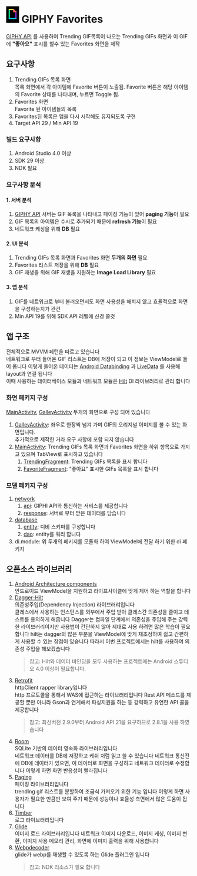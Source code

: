 # ![icon](./images/Giphy.PNG) GIPHY Favorites
[GIPHY API](https://developers.giphy.com/docs/api/) 를 사용하여 Trending GIF목록이 나오는 
Trending GIFs 화면과 이 GIF에 **"좋아요"** 표시를 할수 있는 Favorites 화면을 제작

## 요구사항
1. Trending GIFs 목록 화면   
목록 화면에서 각 아이템에 Favorite 버튼이 노출됨.
Favorite 버튼은 해당 아이템의 Favorite 상태를 나타내며, 누르면 Toggle 됨.
2. Favorites 화면   
Favorite 된 아이템들의 목록
3. Favorites된 목록은 앱을 다시 시작해도 유지되도록 구현
4. Target API 29 / Min API 19

### 빌드 요구사항
1. Android Studio 4.0 이상
2. SDK 29 이상
3. NDK 필요

### 요구사항 분석
#### 1. 서버 분석
1. [GIPHY API](https://developers.giphy.com/docs/api/) 서버는 GIF 목록을 나타내고 페이징 기능이 있어 **paging 기능**이 필요
2. GIF 목록의 아이템은 수시로 추가되기 때문에 **refresh 기능**이 필요
3. 네트워크 케싱을 위해 **DB** 필요
#### 2. UI 분석
1. Trending GIFs 목록 화면과 Favorites 화면 **두개의 화면** 필요
2. Favorites 리스트 저장을 위해 **DB** 필요
3. GIF 재생을 위해 GIF 재생을 지원하는 **Image Load Library** 필요
#### 3. 앱 분석
1. GIF를 네트워크로 부터 불러오면서도 화면 사용성을 해치지 않고 효율적으로 화면을 구성하는지가 관건 
2. Min API 19를 위해 SDK API 레벨에 신경 쓸것

## 앱 구조
전체적으로 MVVM 페턴을 따르고 있습니다  
네트워크로 부터 들어온 GIF 리스트는 DB에 저장이 되고 이 정보는 ViewModel로 들어 옵니다
이렇게 들어온 데이터는
[Android Databinding](https://developer.android.com/topic/libraries/data-binding?hl=ko) 과
[LiveData](https://developer.android.com/topic/libraries/architecture/livedata?hl=ko) 를
사용해 layout과 연결 됩니다  
이때 사용하는 데이터베이스 모듈과 네트워크 모듈은 [Hilt](https://developer.android.com/training/dependency-injection/hilt-android)
DI 라이브러리로 관리 합니다

### 화면  페키지 구성
[MainActivity](./app/src/main/java/com/gondev/giphyfavorites/ui/main/MainActivity.kt), [GalleyActivity](./app/src/main/java/com/gondev/giphyfavorites/ui/gallery/GalleryActivity.kt)
두개의 화면으로 구성 되어 있습니다
1. [GalleyActivity](./app/src/main/java/com/gondev/giphyfavorites/ui/gallery/GalleryActivity.kt): 좌우로 한장씩 넘겨 가며 GIF의 오리지널 이미지를 볼 수 있는 화면입니다.   
추가적으로 제작한 거라 요구 사항에 포함 되지 않습니다
2. [MainActivity](./app/src/main/java/com/gondev/giphyfavorites/ui/main/MainActivity.kt): Trending GIFs 목록 화면과 Favorites 화면을 하위 항목으로 가지고 있으며 TabView로 표시하고 있습니다  
   1. [TrendingFragment](./app/src/main/java/com/gondev/giphyfavorites/ui/main/fragments/trending/TrendingFragment.kt): Trending GIFs 목록을 표시 합니다
   2. [FavoriteFragment](./app/src/main/java/com/gondev/giphyfavorites/ui/main/fragments/trending/TrendingFragment.kt): "좋아요" 표시한 GIFs 목록을 표시 합니다
   
### 모델  페키지 구성 
1. [network](./app/src/main/java/com/gondev/giphyfavorites/model/network)
   1. [api](./app/src/main/java/com/gondev/giphyfavorites/model/network/api): GIPHI API와 통신하는 서비스를 제공합니다 
   2. [response](./app/src/main/java/com/gondev/giphyfavorites/model/network/response): 서버로 부터 받은 데이터를 담습니다 
2. [database](./app/src/main/java/com/gondev/giphyfavorites/model/database)
   1. [entity](./app/src/main/java/com/gondev/giphyfavorites/model/database/entity): 디비 스키마를 구성합니다 
   2. [dao](./app/src/main/java/com/gondev/giphyfavorites/model/database/dao): entity를 쿼리 합니다 
3. di.module: 위 두개의 페키지를 모듈화 하여 ViewModel에 전달 하기 위한 di 페키지 

## 오픈소스 라이브러리
1. [Android Architecture components](https://developer.android.com/jetpack/androidx/releases/lifecycle)  
안드로이드 ViewModel을 지원하고 라이프사이클에 맞게 제어 하는 역할을 합니다
2. [Dagger-Hilt](https://developer.android.com/training/dependency-injection/hilt-android)  
의존성주입(Dependency Injection) 라이브러리입니다   
클레스에서 사용하는 인스턴스를 외부에서 주입 받아
클레스간 의존성을 줄이고 테스트를 용의하게 해줍니다 Dagger는 컴파일 단계에서 의존성을 주입해 주는 강력한
라이브러리이지만 사용법이 간단하지 않아 제대로 사용 하려면 많은 학습이 필요합니다
hilt는 dagger의 많은 부분을 ViewModel에 맞게 재조정하여 쉽고 간편하게 사용할 수 있는 장점이 있습니다
따라서 이번 프로젝트에서는 hilt를 사용하여 의존성 주입을 해보겠습니다
    > 참고: Hilt와 데이터 바인딩을 모두 사용하는 프로젝트에는 Android 스튜디오 4.0 이상이 필요합니다.
3. [Retrofit](https://square.github.io/retrofit/)   
httpClient rapper library입니다   
http 프로토콜을 통해서 WAS에 접근하는 라이브러리입니다 Rest API 메소드를 제공할 뿐만 아니라
Gson과 연계해서 파싱지원을 하는 등 강력하고 유연한 API 콜을 제공합니다
     > 참고: 최신버전 2.9.0부터 Android API 21을 요구하므로
     2.8.1을 사용 하였습니다
4. [Room](https://developer.android.com/topic/libraries/architecture/room)   
SQLite 기반의 데이터 영속화 라이브러리입니다   
네트워크 데이터를 DB에 저장하고 케쉬 처럼 읽고 쓸 수 있습니다
네트워크 통신전에 DB에 데이터가 있으면, 이 데이터로 화면을 구성하고 네트워크 데이터로 수정합니다
이렇게 하면 화면 반응성이 빨라집니다
5. [Paging](https://developer.android.com/topic/libraries/architecture/paging?hl=ko)   
페이징 라이브러리입니다   
trending gif 리스트를 분할하여 조금식 가저오기 위한 기능 입니다
이렇게 하면 사용자가 필요한 만큼만 보여 주기 때문에 성능이나 효율성 측면에서 많은 도움이 됩니다
6. [Timber](https://github.com/JakeWharton/timber)   
로그 라이브러리입니다
7. [Glide](https://bumptech.github.io/glide/)   
이미지 로드 라이브러리입니다
네트워크 이미지 다운로드, 이미지 케싱, 이미지 변환, 이미지 사용 메모리 관리, 화면에 이미지 출력을 위해 사용합니다
8. [Webpdecoder](https://github.com/zjupure/GlideWebpDecoder)  
glide가 webp를 재생할 수 있도록 하는 Glide 플러그인 입니다
    > 참고: NDK 리소스가 필요 합니다 
